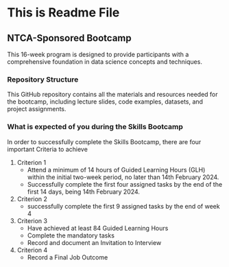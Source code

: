 # This is Readme File

## **NTCA-Sponsored Bootcamp**

This 16-week program is designed to provide participants with a comprehensive foundation in data science concepts and techniques.

### **Repository Structure**
This GitHub repository contains all the materials and resources needed for the bootcamp, including lecture slides, code examples, datasets, and project assignments.

### **What is expected of you during the Skills Bootcamp**
In order to successfully complete the Skills Bootcamp, there are four important Criteria to achieve

1. Criterion 1 
    - Attend a minimum of 14 hours of Guided Learning Hours (GLH) within the initial two-week period, no later than 14th February 2024.
    - Successfully complete the first four assigned tasks by the end of the first 14 days, being 14th February 2024.
2. Criterion 2
    - successfully complete the first 9 assigned tasks by the end of week 4
3. Criterion 3
    - Have achieved at least 84 Guided Learning Hours 
    - Complete the mandatory tasks
    - Record and document an Invitation to Interview
4. Criterion 4 
    - Record a Final Job Outcome